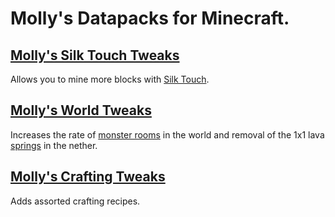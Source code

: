 # Molly's Datapacks for Minecraft.

## [Molly's Silk Touch Tweaks](https://modrinth.com/datapack/mollys-silk-touch-crystals)
Allows you to mine more blocks with [Silk Touch](https://minecraft.wiki/w/Silk_Touch).
## [Molly's World Tweaks](https://modrinth.com/datapack/mollys-world-tweaks)
Increases the rate of [monster rooms](https://minecraft.wiki/w/Monster_Room) in the world and removal of the 1x1 lava [springs](https://minecraft.wiki/w/Spring) in the nether.
## [Molly's Crafting Tweaks](https://modrinth.com/datapack/mollys-crafting-tweaks)
Adds assorted crafting recipes.
